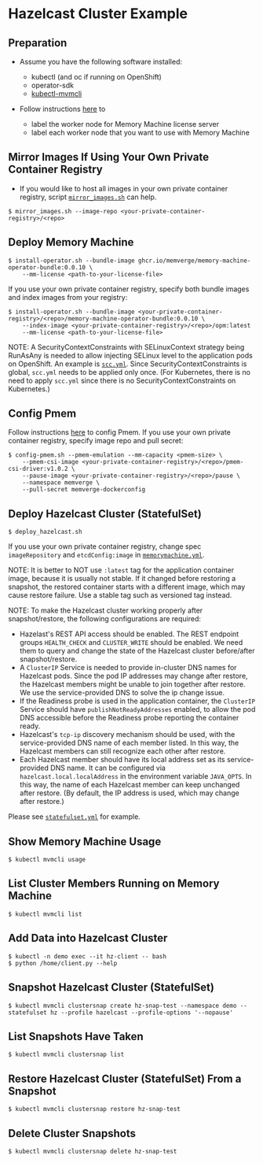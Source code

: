 # Hazelcast Cluster Example

## Preparation
- Assume you have the following software installed:
    - kubectl (and oc if running on OpenShift)
    - operator-sdk
    - [kubectl-mvmcli](../../scripts/kubectl-mvmcli)

- Follow instructions [here](../../README.md) to
    - label the worker node for Memory Machine license server
    - label each worker node that you want to use with Memory Machine

## Mirror Images If Using Your Own Private Container Registry
- If you would like to host all images in your own private container registry, script [`mirror_images.sh`](../../scripts/mirror_images.sh) can help.
```
$ mirror_images.sh --image-repo <your-private-container-registry>/<repo>
```

## Deploy Memory Machine
```
$ install-operator.sh --bundle-image ghcr.io/memverge/memory-machine-operator-bundle:0.0.10 \
    --mm-license <path-to-your-license-file>
```
If you use your own private container registry, specify both bundle images and index images from your registry:
```
$ install-operator.sh --bundle-image <your-private-container-registry>/<repo>/memory-machine-operator-bundle:0.0.10 \
    --index-image <your-private-container-registry>/<repo>/opm:latest
    --mm-license <path-to-your-license-file>
```

NOTE: A SecurityContextConstraints with SELinuxContext strategy being RunAsAny is needed to allow injecting SELinux level to the application pods on OpenShift. An example is [`scc.yml`](scc.yml). Since SecurityContextConstraints is global, `scc.yml` needs to be applied only once.
(For Kubernetes, there is no need to apply `scc.yml` since there is no SecurityContextConstraints on Kubernetes.)

## Config Pmem
Follow instructions [here](../../README.md#configuring-pmem) to config Pmem.
If you use your own private container registry, specify image repo and pull secret:
```
$ config-pmem.sh --pmem-emulation --mm-capacity <pmem-size> \
    --pmem-csi-image <your-private-container-registry>/<repo>/pmem-csi-driver:v1.0.2 \
    --pause-image <your-private-container-registry>/<repo>/pause \
    --namespace memverge \
    --pull-secret memverge-dockerconfig
```

## Deploy Hazelcast Cluster (StatefulSet)
```
$ deploy_hazelcast.sh
```
If you use your own private container registry, change spec `imageRepository` and `etcdConfig:image` in [`memorymachine.yml`](memorymachine.yml).

NOTE: It is better to NOT use `:latest` tag for the application container image, because it is usually not stable. 
If it changed before restoring a snapshot, the restored container starts with a different image, which may cause restore failure.
Use a stable tag such as versioned tag instead.

NOTE: To make the Hazelcast cluster working properly after snapshot/restore, the following configurations are required:
- Hazelast's REST API access should be enabled. The REST endpoint groups `HEALTH_CHECK` and `CLUSTER_WRITE` should be enabled.
We need them to query and change the state of the Hazelcast cluster before/after snapshot/restore.
- A `ClusterIP` Service is needed to provide in-cluster DNS names for Hazelcast pods.
Since the pod IP addresses may change after restore, the Hazelcast members might be unable to join together after restore.
We use the service-provided DNS to solve the ip change issue.
- If the Readiness probe is used in the application container, the `ClusterIP` Service should have `publishNotReadyAddresses` enabled,
to allow the pod DNS accessible before the Readiness probe reporting the container ready.
- Hazelcast's `tcp-ip` discovery mechanism should be used, with the service-provided DNS name of each member listed.
In this way, the Hazelcast members can still recognize each other after restore.
- Each Hazelcast member should have its local address set as its service-provided DNS name. 
It can be configured via `hazelcast.local.localAddress` in the environment variable `JAVA_OPTS`.
In this way, the name of each Hazelcast member can keep unchanged after restore. (By default, the IP address is used, which may change after restore.)

Please see [`statefulset.yml`](statefulset.yml) for example.

## Show Memory Machine Usage
```
$ kubectl mvmcli usage
```

## List Cluster Members Running on Memory Machine
```
$ kubectl mvmcli list
```

## Add Data into Hazelcast Cluster
```
$ kubectl -n demo exec --it hz-client -- bash
$ python /home/client.py --help
```

## Snapshot Hazelcast Cluster (StatefulSet)
```
$ kubectl mvmcli clustersnap create hz-snap-test --namespace demo --statefulset hz --profile hazelcast --profile-options '--nopause'
```

## List Snapshots Have Taken
```
$ kubectl mvmcli clustersnap list
```

## Restore Hazelcast Cluster (StatefulSet) From a Snapshot
```
$ kubectl mvmcli clustersnap restore hz-snap-test
```

## Delete Cluster Snapshots
```
$ kubectl mvmcli clustersnap delete hz-snap-test
```